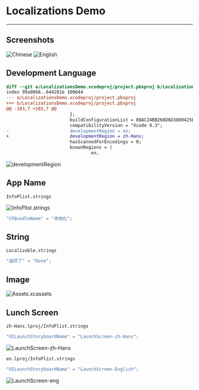 # Localizations Demo
---

## Screenshots

![Chinese](Screenshots/Chinese.png)
![English](Screenshots/English.png)

## Development Language

```diff
diff --git a/LocalizationsDemo.xcodeproj/project.pbxproj b/LocalizationsDemo.xcodeproj/project.pbxproj
index 99a0866..644281e 100644
--- a/LocalizationsDemo.xcodeproj/project.pbxproj
+++ b/LocalizationsDemo.xcodeproj/project.pbxproj
@@ -103,7 +103,7 @@
                        };
                        buildConfigurationList = 08AC24BB268D6D3800425EEC /* Build configuration list for PBXProject "LocalizationsDemo" */;
                        compatibilityVersion = "Xcode 9.3";
-                       developmentRegion = en;
+                       developmentRegion = zh-Hans;
                        hasScannedForEncodings = 0;
                        knownRegions = (
                                en,
```

![developmentRegion](Screenshots/developmentRegion.png)

## App Name

`InfoPlist.strings`

![InfoPlist.strings](Screenshots/InfoPlist.strings.png)

```c
"CFBundleName" = "本地化";
```

## String

`Localizable.strings`

```c
"选好了" = "Done";
```

## Image

![Assets.xcassets](Screenshots/Assets.xcassets.png)

## Lunch Screen

`zh-Hans.lproj/InfoPlist.strings`

```c
"UILaunchStoryboardName" = "LaunchScreen-zh-Hans";
```

![LaunchScreen-zh-Hans](Screenshots/LaunchScreen-zh-Hans.png)

`en.lproj/InfoPlist.strings`

```c
"UILaunchStoryboardName" = "LaunchScreen-English";
```

![LaunchScreen-eng](Screenshots/LaunchScreen-en.png)
